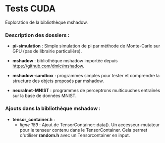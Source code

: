 # Tests CUDA
Exploration de la bibliothèque mshadow.

### Description des dossiers :

- **pi-simulation** : Simple simulation de pi par méthode de Monte-Carlo sur GPU (pas de librairie particulière).

- **mshadow** : bibliothèque mshadow importée depuis https://github.com/dmlc/mshadow.

- **mshadow-sandbox** : programmes simples pour tester et comprendre la structure des objets proposés par mshadow.

- **neuralnet-MNIST** : programmes de perceptrons multicouches entraînés sur la base de données MNIST. 


### Ajouts dans la bibliothèque mshadow :
- **tensor_container.h** :
  - *ligne 189* : Ajout de TensorContainer::data(). Un accesseur-mutateur pour le tenseur contenu dans le TensorContainer. Cela permet d'utiliser **random.h** avec un Tensorcontainer en input.
